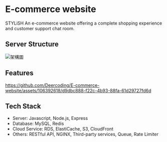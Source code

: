 # E-commerce website 
STYLiSH
An e-commerce website offering a complete shopping experience and customer support chat room.

## Server Structure
![架構圖]()

## Features
https://github.com/Deercoding/E-commerce-website/assets/106392618/d9dbc888-f22c-4b93-88fa-61d29727fd6d

## Tech Stack 
* Server: Javascript, Node.js, Express
* Database: MySQL, Redis
* Cloud Service: RDS, ElastiCache, S3, CloudFront
* Others: RESTful API, NGINX, Third-party services, Queue, Rate Limiter
